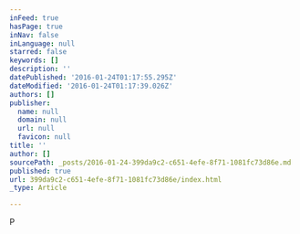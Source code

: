 ```yaml
---
inFeed: true
hasPage: true
inNav: false
inLanguage: null
starred: false
keywords: []
description: ''
datePublished: '2016-01-24T01:17:55.295Z'
dateModified: '2016-01-24T01:17:39.026Z'
authors: []
publisher:
  name: null
  domain: null
  url: null
  favicon: null
title: ''
author: []
sourcePath: _posts/2016-01-24-399da9c2-c651-4efe-8f71-1081fc73d86e.md
published: true
url: 399da9c2-c651-4efe-8f71-1081fc73d86e/index.html
_type: Article

---
```

P